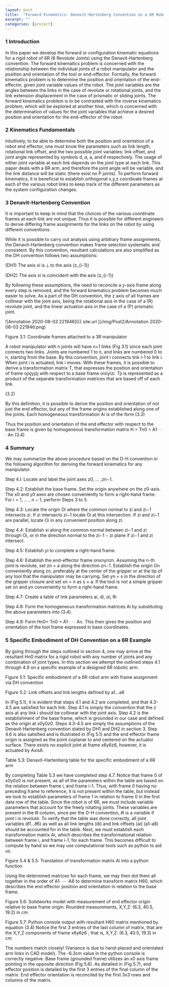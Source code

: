 ```yaml
---
layout: post
title:  "Forward Kinematics: Denavit-Hartenberg Convention on a 6R Robotic Arm Example"
excerpt: ""
categories: [project]
---
```




### 1 Introduction

In this paper we develop the forward or configuration kinematic equations for a rigid robot of 6R (6 Revolute Joints) using the Denavit-Hartenberg convention. The forward kinematics problem is concerned with the relationship between the individual joints of a robot manipulator and the position and orientation of the tool or end-effector. Formally, the forward kinematics problem is to determine the position and orientation of the end-effector, given joint variable values of the robot. The joint variables are the angles between the links in the case of revolute or rotational joints, and the link extension displacement in the case of prismatic or sliding joints. The forward kinematics problem is to be contrasted with the inverse kinematics problem, which will be explored at another time, which is concerned with the determination of values for the joint variables that achieve a desired position and orientation for the end-effector of the robot.

### 2 Kinematics Fundamentals

Intuitively, to be able to determine both the position and orientation of a robot end effector, one must know the parameters such as link length, rotational link offset, and the two possible joint variables: link offset, and joint angle represented by symbols d, 𝛼, a, and 𝜃 respectively.  The usage of either joint variable at each link depends on the joint type at each link. This paper deals with a 6R arm, and therefore the joint angle will be variable, and the link distance will be static (there exist no P joints). To perform forward kinematics, it is beneficial to establish orthogonal x,y,z coordinate frames at each of the various robot links to keep track of the different parameters as the system configuration changes.

### 3 Denavit-Hartenberg Convention
It is important to keep in mind that the choices of the various coordinate frames at each link are not unique. Thus it is possible for different engineers to derive differing frame assignments for the links on the robot by using different conventions.

While it is possible to carry out analysis using arbitrary frame assignments, the Denavit-Hartenberg convention makes frame selection systematic and consistent. By this convention, resultant calculations are also simplified as the DH convention follows two assumptions:

(DH1) The axis xi is ⟂ to the axis \(z_{i-1}\)

(DH2) The axis xi is coincident with the axis \(z_{i-1}\)

By following these assumptions, the need to reconcile a y-axis frame along every step is removed, and the forward kinematics problem becomes much easier to solve. As a part of the DH convention, the z axis of all frames are collinear with the joint axis, being the rotational axis in the case of a (R) revolute joint, and the linear actuation axis in the case of a (P) prismatic joint.

![Annotation 2020-08-03 221946]({{ site.url }}/img/Post2/Annotation 2020-08-03 221946.png)

Figure  3.1: Coordinate frames attached to a 3R manipulator

A robot manipulator with n joints will have n+1 links (Fig 3.1) since each joint connects two links. Joints are numbered 1 to n, and links are numbered 0 to n, starting from the base. By this convention, joint i connects link i-1 to link i. When joint i is actuated, link i moves.
With these frames, it is possible to derive a transformation matrix T, that expresses the position and orientation of frame ojxjyjzj with respect to a base frame oixiyizi. Tji is represented as a product of the separate transformation matrices that are based off of each link.

(3.2)

By this definition, it is possible to derive the position and orientation of not just the end effector, but any of the frame origins established along one of the joints.
	Each homogeneous transformation Ai is of the form
(3.3)

Thus the position and orientation of the end effector with respect to the base frame is given by homogeneous transformation matrix
H  =  Tn0 = A1 · · · An
(3.4)

### 4 Summary

We may summarize the above procedure based on the D-H convention in the following algorithm for deriving the forward kinematics for any manipulator

Step 4.l: Locate and label the joint axes z0, ... ,zn−1.

Step 4.2: Establish the base frame. Set the origin anywhere on the z0-axis. The x0 and y0 axes are     chosen conveniently to form a right-hand frame. For i = 1, ... , n − 1, perform Steps 3 to 5.

Step 4.3: Locate the origin Oi where the common normal to zi and zi−1 intersects zi. If zi intersects zi−1 locate Oi at this intersection. If zi and zi−1 are parallel, locate Oi in any convenient position along zi.

Step 4.4: Establish xi along the common normal between zi−1 and zi through Oi, or in the direction normal to the zi−1 − zi plane if zi−1 and zi intersect.

Step 4.5: Establish yi to complete a right-hand frame.

Step 4.6: Establish the end-effector frame onxnynzn. Assuming the n-th joint is revolute, set zn = a along the direction zn−1. Establish the origin On conveniently along zn, preferably at the center of the gripper or at the tip of any tool that the manipulator may be carrying. Set yn = s in the direction of the gripper closure and set xn = n as s × a. If the tool is not a simple gripper set xn and yn conveniently to form a right-hand frame.

Step 4.7: Create a table of link parameters ai, di, αi, θi



Step 4.8: Form the homogeneous transformation matrices Ai by substituting the above parameters into (3.4).

Step 4.9: Form Hn0= Tn0 = A1 · · · An. This then gives the position and orientation of the tool frame expressed in base coordinates.

### 5 Specific Embodiment of DH Convention on a 6R Example 

By going through the steps outlined in section 4, one may arrive at the resultant Hn0 matrix for a rigid robot with any number of joints and any combination of joint types. In this section we attempt the outlined steps 4.1 through 4.9 on a specific example of a designed 6R robotic arm.



Figure 5.1: Specific embodiment of a 6R robot arm with 
frame assignment via DH convention

Figure 5.2: Link offsets and link lengths defined by a1...a8

In (Fig 5.1), it is evident that steps 4.1 and 4.2 are completed, and that 4.3-4.5 are satisfied for each link. Step 4.1 is simply the convention that the z axis at any link i should be collinear with the joint axis. Step 4.2 is the establishment of the base frame, which is grounded in our case and defined as the origin at x0y0z0. Steps 4.3-4.5 are simply the assumptions of the Denavit-Hartenberg convention stated by DH1 and DH2 in section 3. Step 4.6 is also satisfied and is illustrated in (Fig 5.1) and the end effector frame origin is assigned as the point coplanar to and centered on the actuator surface. There exists no explicit joint at frame x6y6z6, however, it is actuated by Axis6. 


Table 5.3: Denavit-Hartenberg table for the specific embodiment of a 6R arm

By completing Table 5.3 we have completed step 4.7. Notice that frame 0 of x0y0z0 is not present, as all of the parameters within the table are based on the relation between frame i, and frame i-1. Thus, with frame 0 having no preceding frame to reference, it is not present within the table, but instead we look to establish parameters of frame 1 in relation to frame 0 in the first data row of the table. 
Since the robot is of 6R, we must include variable parameters that account for the freely rotating joints. These variables are present in the 𝜃i column, since per the D-H convention, 𝜃i is a variable if joint i is revolute. To verify that the table was done correctly, all joint variables (𝜃1...𝜃6) as well as all link lengths (di) and link offsets (ai) (a1-a8) should be accounted for in the table.
Next, we must establish each transformation matrix Ai, which describes the transformational relation between frame i, and frame i-1, for each frame. This becomes difficult to compute by hand so we may use computational tools such as python to aid us.


Figure 5.4 & 5.5: Translation of transformation matrix Ai into a python function

Using the determined matrices for each frame, we may then dot them all together in the order of A1·  ⋯  ·A6 to determine transform matrix H60, which describes the end effector position and orientation in relation to the base frame.


Figure 5.6: Solidworks model with measurement of end effector origin relative to base frame origin. Rounded measurements, X,Y,Z: (6.3, 40.5, 19.2) in cm


Figure 5.7: Python console output with resultant H60 matrix mentioned by equation (3.4)
Notice the first 3 entries of the last column of matrix, that are the X,Y,Z components of frame x6y6z6 ; that is, X,Y,Z: (6.3, 40.5, 19.3) in cm

The numbers match closely! (Variance is due to hand-placed and orientated arm links in CAD model). The -6.3cm value in the python console is correctly negative. Base frame (grounded frame) utilizes an x0 axis frame pointing in the opposite direction (Fig 5.6). As detailed in (Fig 5.7), end effector position is detailed by the first 3 entries of the final column of the matrix. End effector orientation is reconciled by the first 3x3 rows and columns of the matrix.
